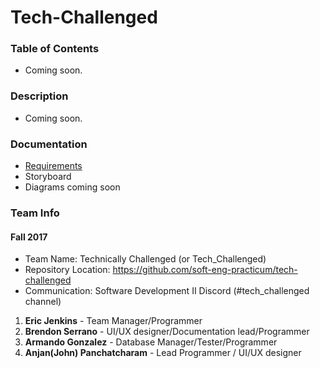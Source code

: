 # Tech-Challenged

### Table of Contents
* Coming soon.

### Description
* Coming soon.

### Documentation
* [Requirements](https://github.com/soft-eng-practicum/tech-challenged/tree/master/Documentation/Requirements.docx) 
* Storyboard
* Diagrams coming soon

### Team Info
#### Fall 2017
* Team Name: Technically Challenged (or Tech_Challenged)
* Repository Location: https://github.com/soft-eng-practicum/tech-challenged
* Communication: Software Development II Discord (#tech_challenged channel)
1. **Eric Jenkins** - Team Manager/Programmer	
2. **Brendon Serrano** - UI/UX designer/Documentation lead/Programmer
3. **Armando Gonzalez** - Database Manager/Tester/Programmer
4. **Anjan(John) Panchatcharam** - Lead Programmer / UI/UX designer
